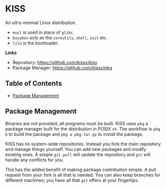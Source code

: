 # KISS

An ultra minimal Linux distribution.

- `musl` is used in place of `glibc`.
- `busybox` acts as the `coreutils`, `shell`, `init` etc.
- `lilo` is the bootloader.


**Links**

- Repository: <https://github.com/kissx/kiss>
- Package Manager: <https://github.com/kissx/pkg>


## Table of Contents

<!-- vim-markdown-toc GFM -->

* [Package Management](#package-management)

<!-- vim-markdown-toc -->

## Package Management

Binaries are not provided, all programs must be built. KISS uses `pkg` a package manager built for the distribution in POSIX `sh`. The workflow is `pkg b` to build the package and `pkg a pkg.tar.gz` to install the package.

KISS has no system-wide repositories. Instead you fork the main repository and manage things yourself. You can add new packages and modify existing ones. A simple `git pull` will update the repository and `git` will handle any conflicts for you.

This has the added benefit of making package contribution simple. A pull request from your fork is all that is needed. You can also keep branches for different machines; you have all that `git` offers at your fingertips.
